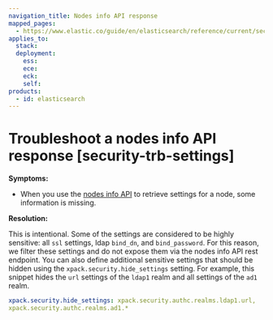 ```yaml
---
navigation_title: Nodes info API response
mapped_pages:
  - https://www.elastic.co/guide/en/elasticsearch/reference/current/security-trb-settings.html
applies_to:
  stack:
  deployment:
    ess:
    ece:
    eck:
    self:
products:
  - id: elasticsearch
---
```


# Troubleshoot a nodes info API response [security-trb-settings]

**Symptoms:**

* When you use the [nodes info API](https://www.elastic.co/docs/api/doc/elasticsearch/operation/operation-nodes-info) to retrieve settings for a node, some information is missing.

**Resolution:**

This is intentional. Some of the settings are considered to be highly sensitive: all `ssl` settings, ldap `bind_dn`, and `bind_password`. For this reason, we filter these settings and do not expose them via the nodes info API rest endpoint. You can also define additional sensitive settings that should be hidden using the `xpack.security.hide_settings` setting. For example, this snippet hides the `url` settings of the `ldap1` realm and all settings of the `ad1` realm.

```yaml
xpack.security.hide_settings: xpack.security.authc.realms.ldap1.url,
xpack.security.authc.realms.ad1.*
```

